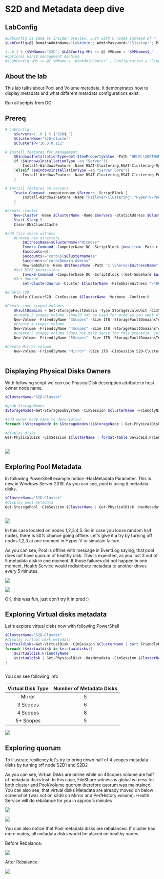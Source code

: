 # S2D and Metadata deep dive

## LabConfig

```PowerShell
#Labconfig is same as insider preview. Just with 6 nodes instead of 4
$LabConfig=@{ DomainAdminName='LabAdmin'; AdminPassword='LS1setup!'; Prefix = 'WSLabInsider-'; SwitchName = 'LabSwitch'; DCEdition='4' ; Internet=$false ;AdditionalNetworksConfig=@(); VMs=@()}

1..6 | % {$VMNames="S2D"; $LABConfig.VMs += @{ VMName = "$VMNames$_" ; Configuration = 'S2D' ; ParentVHD = 'WinSrvInsiderCore_17744.vhdx'; SSDNumber = 0; SSDSize=800GB ; HDDNumber = 12; HDDSize= 4TB ; MemoryStartupBytes= 1GB ; MemoryMinimumBytes=512MB }}
#optional Win10 management machine
#$LabConfig.VMs += @{ VMName = 'WinAdminCenter' ; Configuration = 'Simple' ; ParentVHD = 'Win10RS4_G2.vhdx'  ; MemoryStartupBytes= 1GB ; MemoryMinimumBytes=1GB ; AddToolsVHD=$True ; DisableWCF=$True }

```

## About the lab

This lab talks about Pool and Volume metadata. It demonstrates how to display metadata and what different metadata configurations exist.

Run all scripts from DC

## Prereq

```PowerShell
# LabConfig
    $Servers=1..6 | % {"S2D$_"}
    $ClusterName="S2D-Cluster"
    $ClusterIP="10.0.0.111"

# Install features for management
    $WindowsInstallationType=Get-ItemPropertyValue -Path 'HKLM:\SOFTWARE\Microsoft\Windows NT\CurrentVersion\' -Name InstallationType
    if ($WindowsInstallationType -eq "Server"){
        Install-WindowsFeature -Name RSAT-Clustering,RSAT-Clustering-Mgmt,RSAT-Clustering-PowerShell,RSAT-Hyper-V-Tools
    }elseif ($WindowsInstallationType -eq "Server Core"){
        Install-WindowsFeature -Name RSAT-Clustering,RSAT-Clustering-PowerShell,RSAT-Hyper-V-Tools
    }

# Install features on servers
    Invoke-Command -computername $Servers -ScriptBlock {
        Install-WindowsFeature -Name "Failover-Clustering","Hyper-V-PowerShell"
    }

#create cluster
    New-Cluster -Name $ClusterName -Node $Servers -StaticAddress $ClusterIP
    Start-Sleep 5
    Clear-DNSClientCache

#add file share witness
    #Create new directory
        $WitnessName=$ClusterName+"Witness"
        Invoke-Command -ComputerName DC -ScriptBlock {new-item -Path c:\Shares -Name $using:WitnessName -ItemType Directory}
        $accounts=@()
        $accounts+="corp\$($ClusterName)$"
        $accounts+="corp\Domain Admins"
        New-SmbShare -Name $WitnessName -Path "c:\Shares\$WitnessName" -FullAccess $accounts -CimSession DC
    #Set NTFS permissions
        Invoke-Command -ComputerName DC -ScriptBlock {(Get-SmbShare $using:WitnessName).PresetPathAcl | Set-Acl}
    #Set Quorum
        Set-ClusterQuorum -Cluster $ClusterName -FileShareWitness "\\DC\$WitnessName"

#Enable S2D
    Enable-ClusterS2D -CimSession $ClusterName -Verbose -Confirm:0

#Create some scoped volumes
    $FaultDomains = Get-StorageFaultDomain -Type StorageScaleUnit -CimSession S2D-Cluster| Sort FriendlyName
    #Create 3 scopes volume -should not be used for prod as you want 4 scopes (with 3 scopes, 2 scopes lost = volume offline)
    New-Volume -FriendlyName "3Scopes" -Size 1TB -StorageFaultDomainsToUse ($FaultDomains | Get-Random -Count 3) -CimSession S2D-Cluster -StoragePoolFriendlyName S2D*
    #Create 4 scopes volume
    New-Volume -FriendlyName "4Scopes" -Size 1TB -StorageFaultDomainsToUse ($FaultDomains | Get-Random -Count 4) -CimSession S2D-Cluster -StoragePoolFriendlyName S2D*
    #Create 5 scopes volume (does not make sense for this scenario, just for demoing)
    New-Volume -FriendlyName "5Scopes" -Size 1TB -StorageFaultDomainsToUse ($FaultDomains | Get-Random -Count 5) -CimSession S2D-Cluster -StoragePoolFriendlyName S2D*

#Create Mirror volume
    New-Volume -FriendlyName "Mirror" -Size 1TB -CimSession S2D-Cluster -StoragePoolFriendlyName S2D*
 
```

## Displaying Physical Disks Owners

With following script we can use PhysicalDisk description attribute to host owner node name.

```PowerShell
$ClusterName="S2D-Cluster"

#grab StorageNodes
$StorageNodes=Get-StorageSubSystem -CimSession $clusterName -FriendlyName Clus* | Get-StorageNode

#add owner node name to description
foreach ($StorageNode in $StorageNodes){$StorageNode | Get-PhysicalDisk -PhysicallyConnected -CimSession $StorageNode.Name | Set-PhysicalDisk -Description $StorageNode.Name -CimSession $StorageNode.Name}
 
#display disks
Get-PhysicalDisk -CimSession $ClusterName | format-table DeviceId,FriendlyName,SerialNumber,MediaType,Description
 
```

![](/Scenarios/S2D%20and%20Metadata%20deep%20dive/Screenshots/DiskOwners.png)

## Exploring Pool Metadata

In following PowerShell example notice -HasMetadata Parameter. This is new in Windows Server 2019. As you can see, pool is using 5 metadata disks.

```PowerShell
$ClusterName="S2D-Cluster"
#display pool metadata
Get-StoragePool -CimSession $ClusterName | Get-PhysicalDisk -HasMetadata -CimSession $ClusterName | Sort-Object Description |format-table DeviceId,FriendlyName,SerialNumber,MediaType,Description
 
```

![](/Scenarios/S2D%20and%20Metadata%20deep%20dive/Screenshots/PoolMetadata.png)

In this case located on nodes 1,2,3,4,5. So in case you loose random half nodes, there is 50% chance going offline. Let's give it a try by turning off nodes 1,2,3 at one moment in Hyper-V to simulate failure.

As you can see, Pool is offline with message in EventLog saying, that pool does not have quorum of healthy disk. This is expected, as you lost 3 out of 5 metadata disk in one moment. If those failures did not happen in one moment, Health Service would redistribute metadata to another drives every 5 minutes.

![](/Scenarios/S2D%20and%20Metadata%20deep%20dive/Screenshots/PoolDown.png)

![](/Scenarios/S2D%20and%20Metadata%20deep%20dive/Screenshots/PoolDownMessage.png)

OK, this was fun, just don't try it in prod :)

## Exploring Virtual disks metadata

Let's explore virtual disks now with following PowerShell

```PowerShell
$ClusterName="S2D-Cluster"
#display virtual disk metadata
$virtualdisks=Get-VirtualDisk -CimSession $ClusterName | sort FriendlyName
foreach ($virtualdisk in $virtualdisks){
    $virtualdisk.FriendlyName
    $virtualdisk | Get-PhysicalDisk -HasMetadata -CimSession $ClusterName | Sort-Object Description | Format-table DeviceId,FriendlyName,SerialNumber,MediaType,Description
}
 
```

You can see following info

| Virtual Disk Type | Number of Metadata Disks |
|:-----------------:| :-----------------------:|
|Mirror             |5                         |
|3 Scopes           |6                         |
|4 Scopes           |8                         |
|5+ Scopes          |5                         |

![](/Scenarios/S2D%20and%20Metadata%20deep%20dive/Screenshots/VirtualDisksMetadata.png)

## Exploring quorum

To illustrate resiliency let's try to bring down half of 4 scopes metadata disks by turning off node S2D1 and S2D2

As you can see, Virtual Disks are online while on 4Scopes volume are half of metadata disks lost. In this case, FileShare witness is global witness for both cluster and Pool/Volume quorum therefore quorum was maintained. You can also see, that virtual disks Metadata are already moved on below screenshot (was not on s2d6 on Mirror and PerfHistory volume). Health Service will do rebalance for you in approx 5 minutes

![](/Scenarios/S2D%20and%20Metadata%20deep%20dive/Screenshots/VDisksOnline.png)

![](/Scenarios/S2D%20and%20Metadata%20deep%20dive/Screenshots/VirtualDisksMetadata2NodesDown.png)

You can also notice that Pool metadata disks are rebalanced. If cluster had more nodes, all metadata disks would be placed on healthy nodes.

Before Rebalance:

![](/Scenarios/S2D%20and%20Metadata%20deep%20dive/Screenshots/PoolBeforeRebalance.png)

After Rebalance:

![](/Scenarios/S2D%20and%20Metadata%20deep%20dive/Screenshots/PoolAfterRebalance.png)
